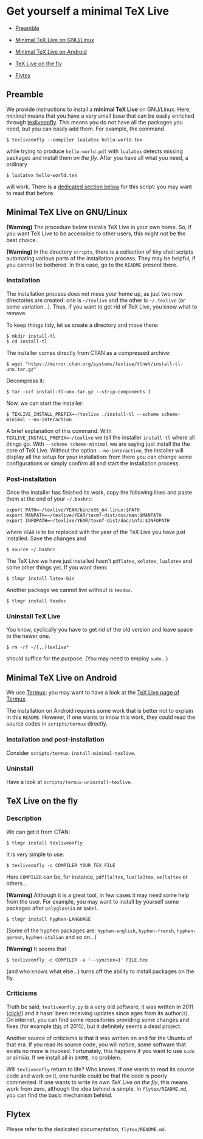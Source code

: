 # Get yourself a minimal TeX Live

* [Preamble](#preamble)

* [Minimal TeX Live on GNU/Linux](#minimal-tex-live-on-gnulinux)

* [Minimal TeX Live on Android](#minimal-tex-live-on-android)

* [TeX Live on the fly](#tex-live-on-the-fly)

* [Flytex](#flytex)



## Preamble

We provide instructions to install a **minimal TeX Live** on GNU/Linux. Here, *minimal* means that you have a very small base that can be easily enriched through [texliveonfly](https://www.ctan.org/pkg/texliveonfly). This means you do not have all the packages you need, but you can easily add them.
For example, the command
```
$ texliveonfly --compiler lualatex hello-world.tex
```
while trying to produce ```hello-world.pdf``` with ```lualatex``` detects missing packages and install them *on the fly*. After you have all what you need, a ordinary
```
$ lualatex hello-world.tex
```
will work. There is a [dedicated section below](#tex-live-on-the-fly) for this script: you may want to read that before.



## Minimal TeX Live on GNU/Linux

**(Warning)** The procedure below installs TeX Live in your own home. So, if you want TeX Live to be accessible to other users, this might not be the best choice.

**(Warning)** In the directory ```scripts```, there is a collection of tiny shell scripts automating various parts of the installation process. They may be helpful, if you cannot be bothered. In this case, go to the ```README``` present there.


### Installation

The installation process does not mess your home up, as just two new directories are created: one is ```~/texlive``` and the other is ```~/.texlive``` (or some variation...). Thus, if you want to get rid of TeX Live, you know what to remove.

To keep things tidy, let us create a directory and move there:
```
$ mkdir install-tl
$ cd install-tl
```
The installer comes directly from CTAN as a compressed archive:
```
$ wget "https://mirror.ctan.org/systems/texlive/tlnet/install-tl-unx.tar.gz"
```
Decompress it:
```
$ tar -xzf install-tl-unx.tar.gz --strip-components 1
```

Now, we can start the installer:
```
$ TEXLIVE_INSTALL_PREFIX=~/texlive ./install-tl --scheme scheme-minimal --no-interaction
```
A brief explanation of this command. With ```TEXLIVE_INSTALL_PREFIX=~/texlive``` we tell the installer ```install-tl``` where all things go. With ```--scheme scheme-minimal``` we are saying just install the the core of TeX Live. Without the option ```--no-interaction```, the installer will display all the setup for your installation: from there you can change some configurations or simply confirm all and start the installation process.


### Post-installation

Once the installer has finished its work, copy the following lines and paste them at the end of your ```~/.bashrc```:
```
export PATH=~/texlive/YEAR/bin/x86_64-linux:$PATH
export MANPATH=~/texlive/YEAR/texmf-dist/doc/man:$MANPATH
export INFOPATH=~/texlive/YEAR/texmf-dist/doc/info:$INFOPATH
```
where ```YEAR``` is to be replaced with the year of the TeX Live you have just installed. Save the changes and
```
$ source ~/.bashrc
```

The TeX Live we have just installed hasn't ```pdflatex```, ```xelatex```, ```lualatex``` and some other things yet. If you want them:
```
$ tlmgr install latex-bin
```

Another package we cannot live without is ```texdoc```.
```
$ tlmgr install texdoc
```


### Uninstall TeX Live

You know, cyclically you have to get rid of the old version and leave space to the newer one.
```
$ rm -rf ~/{,.}texlive*
```
should suffice for the purpose. (You may need to employ ```sudo```...)



## Minimal TeX Live on Android

We use [Termux](https://termux.dev/en/); you may want to have a look at the [TeX Live page of Termux](https://wiki.termux.com/wiki/TeX_Live).

The installation on Android requires some work that is better not to explain in this ```README```. However, if one wants to know this work, they could read the source codes in ```scripts/termux``` directly.


### Installation and post-installation

Consider ```scripts/termux-install-minimal-texlive```.


### Uninstall

Have a look at ```scripts/termux-uninstall-texlive```.



## TeX Live on the fly

### Description

We can get it from CTAN:
```
$ tlmgr install texliveonfly
```
It is very simple to use:
```
$ texliveonfly -c COMPILER YOUR_TEX_FILE
```
Here ```COMPILER``` can be, for instance, ```pdf[la]tex```, ```lua[la]tex```, ```xe[la]tex``` or others...

**(Warning)** Although it is a great tool, in few cases it may need some help from the user. For example, you may want to install by yourself some packages after ```polyglossia``` or ```babel```.
```
$ tlmgr install hyphen-LANGUAGE
```
(Some of the hyphen packages are: ```hyphen-english```, ```hyphen-french```, ```hyphen-german```, ```hyphen-italian``` and so on...)

**(Warning)** It seems that
```
$ texliveonfly -c COMPILER -a '--synctex=1' FILE.tex
```
(and who knows what else...) turns off the ability to install packages on the fly.


### Criticisms

Truth be said, ```texliveonfly.py``` is a very old software, it was written in 2011 ([click!](https://latex.org/forum/viewtopic.php?f=12&t=15194)) and it hasn' been receiving updates since ages from its author(s). On internet, you can find some repositories providing some changes and fixes (for example [this](https://github.com/maphy-psd/texliveonfly) of 2015), but it definitely seems a dead project.

Another source of criticisms is that it was written on and for the Ubuntu of that era. If you read its source code, you will notice, some software that exists no more is invoked. Fortunately, this happens if you want to use ```sudo``` or *similia*. If we install all in ```$HOME```, no problem.

Will ```texliveonfly``` return to life? Who knows. If one wants to read its source code and work on it, one hurdle could be that the code is poorly commented. If one wants to write its own *TeX Live on the fly*, this means work from zero, although the idea behind is simple. In ```flytex/README.md```, you can find the basic mechanism behind.



## Flytex

Please refer to the dedicated documentation, ```flytex/README.md```.